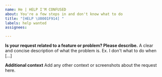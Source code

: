```yaml
---
name: He | HELP I'M CONFUSED
about: You're a few steps in and don't know what to do
title: "[HELP \U0001F914] "
labels: help wanted
assignees:

---
```


**Is your request related to a feature or problem? Please describe.**
A clear and concise description of what the problem is. Ex. I don't what to do when [...]

**Additional context**
Add any other context or screenshots about the request here.
